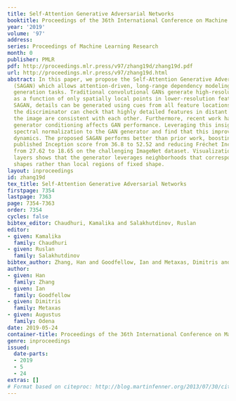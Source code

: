 ```yaml
---
title: Self-Attention Generative Adversarial Networks
booktitle: Proceedings of the 36th International Conference on Machine Learning
year: '2019'
volume: '97'
address: 
series: Proceedings of Machine Learning Research
month: 0
publisher: PMLR
pdf: http://proceedings.mlr.press/v97/zhang19d/zhang19d.pdf
url: http://proceedings.mlr.press/v97/zhang19d.html
abstract: In this paper, we propose the Self-Attention Generative Adversarial Network
  (SAGAN) which allows attention-driven, long-range dependency modeling for image
  generation tasks. Traditional convolutional GANs generate high-resolution details
  as a function of only spatially local points in lower-resolution feature maps. In
  SAGAN, details can be generated using cues from all feature locations. Moreover,
  the discriminator can check that highly detailed features in distant portions of
  the image are consistent with each other. Furthermore, recent work has shown that
  generator conditioning affects GAN performance. Leveraging this insight, we apply
  spectral normalization to the GAN generator and find that this improves training
  dynamics. The proposed SAGAN performs better than prior work, boosting the best
  published Inception score from 36.8 to 52.52 and reducing Fréchet Inception distance
  from 27.62 to 18.65 on the challenging ImageNet dataset. Visualization of the attention
  layers shows that the generator leverages neighborhoods that correspond to object
  shapes rather than local regions of fixed shape.
layout: inproceedings
id: zhang19d
tex_title: Self-Attention Generative Adversarial Networks
firstpage: 7354
lastpage: 7363
page: 7354-7363
order: 7354
cycles: false
bibtex_editor: Chaudhuri, Kamalika and Salakhutdinov, Ruslan
editor:
- given: Kamalika
  family: Chaudhuri
- given: Ruslan
  family: Salakhutdinov
bibtex_author: Zhang, Han and Goodfellow, Ian and Metaxas, Dimitris and Odena, Augustus
author:
- given: Han
  family: Zhang
- given: Ian
  family: Goodfellow
- given: Dimitris
  family: Metaxas
- given: Augustus
  family: Odena
date: 2019-05-24
container-title: Proceedings of the 36th International Conference on Machine Learning
genre: inproceedings
issued:
  date-parts:
  - 2019
  - 5
  - 24
extras: []
# Format based on citeproc: http://blog.martinfenner.org/2013/07/30/citeproc-yaml-for-bibliographies/
---
```

